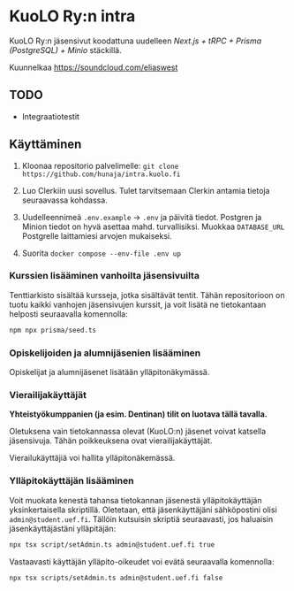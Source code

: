 # KuoLO Ry:n intra

KuoLO Ry:n jäsensivut koodattuna uudelleen _Next.js + tRPC + Prisma (PostgreSQL) + Minio_ stäckillä.

Kuunnelkaa https://soundcloud.com/eliaswest

## TODO

- Integraatiotestit

## Käyttäminen

1. Kloonaa repositorio palvelimelle: `git clone https://github.com/hunaja/intra.kuolo.fi`

2. Luo Clerkiin uusi sovellus. Tulet tarvitsemaan Clerkin antamia tietoja seuraavassa kohdassa.

3. Uudelleennimeä `.env.example` -> `.env` ja päivitä tiedot. Postgren ja Minion tiedot on hyvä asettaa mahd. turvallisiksi.
   Muokkaa `DATABASE_URL` Postgrelle laittamiesi arvojen mukaiseksi.

4. Suorita `docker compose --env-file .env up`

### Kurssien lisääminen vanhoilta jäsensivuilta

Tenttiarkisto sisältää kursseja, jotka sisältävät tentit. Tähän repositorioon on tuotu kaikki vanhojen jäsensivujen kurssit, ja voit lisätä ne tietokantaan helposti seuraavalla komennolla:

```bash
npm npx prisma/seed.ts
```

### Opiskelijoiden ja alumnijäsenien lisääminen

Opiskelijat ja alumnijäsenet lisätään ylläpitonäkymässä.

### Vierailijakäyttäjät

**Yhteistyökumppanien (ja esim. Dentinan) tilit on luotava tällä tavalla.**

Oletuksena vain tietokannassa olevat (KuoLO:n) jäsenet voivat katsella jäsensivuja. Tähän poikkeuksena ovat vierailijakäyttäjät.

Vierailukäyttäjiä voi hallita ylläpitonäkemässä.

### Ylläpitokäyttäjän lisääminen

Voit muokata kenestä tahansa tietokannan jäsenestä ylläpitokäyttäjän yksinkertaisella skriptillä. Oletetaan, että jäsenkäyttäjäni sähköpostini olisi `admin@student.uef.fi`. Tällöin kutsuisin skriptiä seuraavasti, jos haluaisin jäsenkäyttäjästäni ylläpitäjän:

```bash
npx tsx script/setAdmin.ts admin@student.uef.fi true
```

Vastaavasti käyttäjän ylläpito-oikeudet voi evätä seuraavalla komennolla:

```bash
npx tsx scripts/setAdmin.ts admin@student.uef.fi false
```
